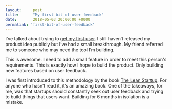 ```yaml
---
layout:     post
title:      "My first bit of user feedback"
date:       2018-05-03 20:00:00 +0000
permalink: 'first-bit-of-user-feedback'
---
```


I’ve talked about trying to [get my first user](http://tomkadwill.com/getting-my-first-user). I still haven’t released my product idea publicly but I’ve had a small breakthrough. My friend referred me to someone who may need the tool I’m building.

This is awesome. I need to add a small feature in order to meet this person's requirements. This is exactly how I hope to build the product. Only building new features based on user feedback.

I was first introduced to this methodology by the book [The Lean Startup](https://www.amazon.co.uk/gp/product/0670921602/ref=as_li_qf_asin_il_tl?ie=UTF8&tag=kadwill-21&creative=6738&linkCode=as2&creativeASIN=0670921602&linkId=8871c8bef633b1c7ae1321c0f322fce6). For anyone who hasn’t read it, it’s an amazing book. One of the takeaways, for me, was that startups should constantly seek out user feedback and trying to build things that users want. Building for 6 months in isolation is a mistake.
